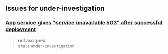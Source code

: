 ## Issues for under-investigation
  
###  [App service gives "service unavailable 503" after successful deployment](https://github.com/Azure/webapps-deploy/issues/109)  
> not assigned  
  `stale` `under-investigation`